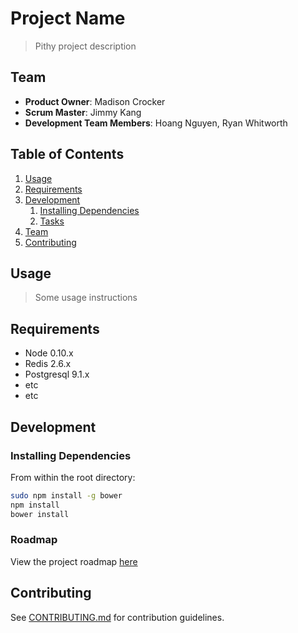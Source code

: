 # Project Name

> Pithy project description

## Team

  - __Product Owner__: Madison Crocker
  - __Scrum Master__: Jimmy Kang
  - __Development Team Members__: Hoang Nguyen, Ryan Whitworth

## Table of Contents

1. [Usage](#Usage)
1. [Requirements](#requirements)
1. [Development](#development)
    1. [Installing Dependencies](#installing-dependencies)
    1. [Tasks](#tasks)
1. [Team](#team)
1. [Contributing](#contributing)

## Usage

> Some usage instructions


## Requirements

- Node 0.10.x
- Redis 2.6.x
- Postgresql 9.1.x
- etc
- etc

## Development

### Installing Dependencies

From within the root directory:

```sh
sudo npm install -g bower
npm install
bower install
```

### Roadmap

View the project roadmap [here](https://waffle.io/hrnyc12-plato/hrnyc12-plato)


## Contributing

See [CONTRIBUTING.md](CONTRIBUTING.md) for contribution guidelines.
